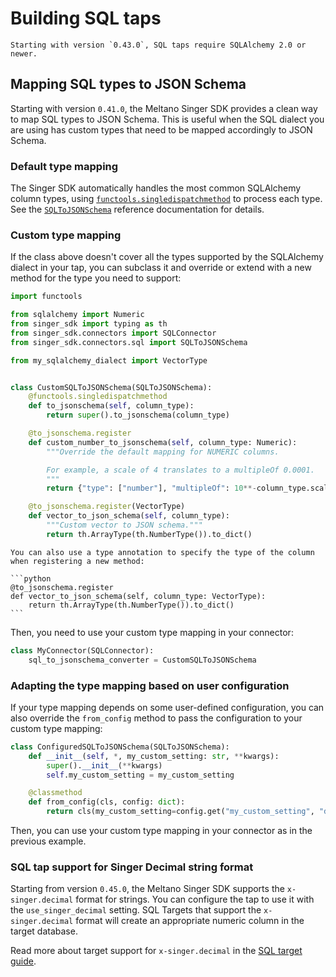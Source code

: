 # Building SQL taps

```{warning}
Starting with version `0.43.0`, SQL taps require SQLAlchemy 2.0 or newer.
```

## Mapping SQL types to JSON Schema

Starting with version `0.41.0`, the Meltano Singer SDK provides a clean way to map SQL types to JSON Schema. This is useful when the SQL dialect you are using has custom types that need to be mapped accordingly to JSON Schema.

### Default type mapping

The Singer SDK automatically handles the most common SQLAlchemy column types, using [`functools.singledispatchmethod`](inv:python:py:class:#functools.singledispatchmethod) to process each type. See the [`SQLToJSONSchema`](connectors.sql.SQLToJSONSchema) reference documentation for details.

### Custom type mapping

If the class above doesn't cover all the types supported by the SQLAlchemy dialect in your tap, you can subclass it and override or extend with a new method for the type you need to support:

```python
import functools

from sqlalchemy import Numeric
from singer_sdk import typing as th
from singer_sdk.connectors import SQLConnector
from singer_sdk.connectors.sql import SQLToJSONSchema

from my_sqlalchemy_dialect import VectorType


class CustomSQLToJSONSchema(SQLToJSONSchema):
    @functools.singledispatchmethod
    def to_jsonschema(self, column_type):
        return super().to_jsonschema(column_type)

    @to_jsonschema.register
    def custom_number_to_jsonschema(self, column_type: Numeric):
        """Override the default mapping for NUMERIC columns.

        For example, a scale of 4 translates to a multipleOf 0.0001.
        """
        return {"type": ["number"], "multipleOf": 10**-column_type.scale}

    @to_jsonschema.register(VectorType)
    def vector_to_json_schema(self, column_type):
        """Custom vector to JSON schema."""
        return th.ArrayType(th.NumberType()).to_dict()
```

````{tip}
You can also use a type annotation to specify the type of the column when registering a new method:

```python
@to_jsonschema.register
def vector_to_json_schema(self, column_type: VectorType):
    return th.ArrayType(th.NumberType()).to_dict()
```
````

Then, you need to use your custom type mapping in your connector:

```python
class MyConnector(SQLConnector):
    sql_to_jsonschema_converter = CustomSQLToJSONSchema
```

### Adapting the type mapping based on user configuration

If your type mapping depends on some user-defined configuration, you can also override the `from_config` method to pass the configuration to your custom type mapping:

```python
class ConfiguredSQLToJSONSchema(SQLToJSONSchema):
    def __init__(self, *, my_custom_setting: str, **kwargs):
        super().__init__(**kwargs)
        self.my_custom_setting = my_custom_setting

    @classmethod
    def from_config(cls, config: dict):
        return cls(my_custom_setting=config.get("my_custom_setting", "default_value"))
```

Then, you can use your custom type mapping in your connector as in the previous example.

### SQL tap support for Singer Decimal string format

Starting from version `0.45.0`, the Meltano Singer SDK supports the `x-singer.decimal` format for strings. You can configure the tap to use it with the `use_singer_decimal` setting. SQL Targets that support the `x-singer.decimal` format will create an appropriate numeric column in the target database.

Read more about target support for `x-singer.decimal` in the [SQL target guide](./sql-target.md#sql-target-support-for-singer-decimal-string-format).
